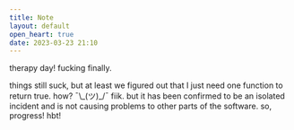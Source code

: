 ```yaml
---
title: Note
layout: default
open_heart: true
date: 2023-03-23 21:10
---
```


therapy day! fucking finally. 

things still suck, but at least we figured out that I just need one function to return true. how? ¯\\\_(ツ)_/¯ fiik. but it has been confirmed to be an isolated incident and is not causing problems to other parts of the software. so, progress! hbt!
